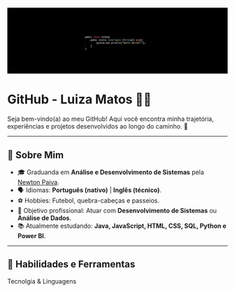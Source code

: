 <p align="center">
  <img src="Design sem nome.png" alt="Capa Personalizada" width="1000" />
</p>

# GitHub - Luiza Matos 👩‍💻
Seja bem-vindo(a) ao meu GitHub! Aqui você encontra minha trajetória, experiências e projetos desenvolvidos ao longo do caminho. 🚀

---
## 👤 Sobre Mim
- 🎓 Graduanda em **Análise e Desenvolvimento de Sistemas** pela [Newton Paiva](https://www.newtonpaiva.br/).
- 🗣️ Idiomas: **Português (nativo)** | **Inglês (técnico)**.
- ⚽ Hobbies: Futebol, quebra-cabeças e passeios.
- 💼 Objetivo profissional: Atuar com **Desenvolvimento de Sistemas** ou **Análise de Dados**.
- 📚 Atualmente estudando: **Java, JavaScript, HTML, CSS, SQL, Python e Power BI**.

---
## 🔧 Habilidades e Ferramentas
Tecnolgia & Linguagens



<!--
**Lubmatos/Lubmatos** is a ✨ _special_ ✨ repository because its `README.md` (this file) appears on your GitHub profile.

Here are some ideas to get you started:

- 🔭 I’m currently working on ...
- 🌱 I’m currently learning ...
- 👯 I’m looking to collaborate on ...
- 🤔 I’m looking for help with ...
- 💬 Ask me about ...
- 📫 How to reach me: ...
- 😄 Pronouns: ...
- ⚡ Fun fact: ...
-->
